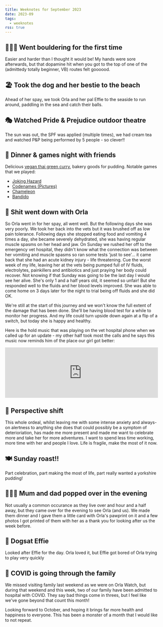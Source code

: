 ```yaml
---
title: Weeknotes for September 2023
date: 2023-09
tags:
  - weeknotes
rss: true
---
```

<div class="h-sm">

## 🧗🏻‍♀️ Went bouldering for the first time
Easier and harder than I thought it would be! My hands were sore afterwards, but that dopamine hit when you got to the top of one of the (admittedy totally beginner, VB) routes felt goooood.

## 🏖 Took the dog and her bestie to the beach
Ahead of her spay, we took Orla and her pal Effie to the seaside to run around, paddling in the sea and catch their balls.

## 🎭 Watched Pride & Prejudice outdoor theatre
The sun was out, the SPF was applied (multiple times), we had cream tea and watched P&P being performed by 5 people - so clever!!

## 🎲 Dinner & games night with friends
Delicious [vegan thai green curry](https://web.archive.org/web/20230531093326/https://www.lazycatkitchen.com/vegan-thai-green-curry/), bakery goods for pudding. Notable games that we played:
* [Joking Hazard](https://web.archive.org/web/20230805052855/https://boardgamegeek.com/boardgame/193621/joking-hazard)
* [Codenames (Pictures)](https://web.archive.org/web/20230331045251/https://boardgamegeek.com/boardgame/198773/codenames-pictures)
* [Chameleon](https://web.archive.org/web/20230717045920/https://boardgamegeek.com/boardgame/227072/chameleon)
* [Bandido](https://web.archive.org/web/20221005083951/https://boardgamegeek.com/boardgame/191925/bandido)

## 🐶 Shit went down with Orla
So Orla went in for her spay, all went well. But the following days she was very poorly. We took her back into the vets but it was brushed off as low pain tolerance. Following days she stopped eating food and vomiting 4 times a day, she became severely dehydrated, she was having regular muscle spasms on her head and jaw. On Sunday we rushed her off to the emergency vet hospital, they didn't know what the connection was between her vomiting and muscle spasms so ran some tests 'just to see'... it came back that she had an acute kidney injury - life threatening. Cue the worst week of my life, leaving her at the vets being pumped full of IV fluids, electrolytes, painkillers and antibiotics and just praying her body could recover. Not knowing if that Sunday was going to be the last day I would see her alive. She's only 1 and a half years old, it seemed so unfair! But she responded well to the fluids and her blood levels improved. She was able to come home on 3 days later for the night to trial being off fluids and she did OK.

We're still at the start of this journey and we won't know the full extent of the damage that has been done. She'll be having blood test for a while to monitor her progress. And my life could turn upside down again at a flip of a switch, but today she is happy and healthy.

Here is the hold music that was playing on the vet hospital phone when we called up for an update - my other half took most the calls and he says this music now reminds him of the place our girl got better:

<iframe width="100%" height="166" scrolling="no" frameborder="no" allow="autoplay" src="https://w.soundcloud.com/player/?url=https%3A//api.soundcloud.com/tracks/217069901&color=%23ff1493&auto_play=false&hide_related=false&show_comments=false&show_user=false&show_reposts=false&show_teaser=false"></iframe>

## 👀 Perspective shift
This whole ordeal, whilst leaving me with some intense anxiety and always-on alertness to anything she does that could possibly be a symptom of deterioriation, has made me more present and made me want to celebrate more and take her for more adventures. I want to spend less time working, more time with her and people I love. Life is fragile, make the most of it now.

## 🍽 Sunday roast!!
Part celebration, part making the most of life, part really wanted a yorkshire pudding!

## 👨‍👩‍👧 Mum and dad popped over in the evening
Not usually a common occurance as they live over and hour and a half away, but they came over for the evening to see Orla (and us). We made them dinner and I gave them a little card with Orla's pawprint on it and a few photos I got printed of them with her as a thank you for looking after us the week before.

## 🐶 Dogsat Effie
Looked after Effie for the day. Orla loved it, but Effie got bored of Orla trying to play very quickly

## 🦠 COVID is going through the family
We missed visiting family last weekend as we were on Orla Watch, but during that weekend and this week, two of our family have been admitted to hospital with COVID. They say bad things come in threes, but I feel like we've gone beyond that count this month!

Looking forward to October, and hoping it brings far more health and happiness to everyone. This has been a monster of a month that I would like to not repeat.

</div>